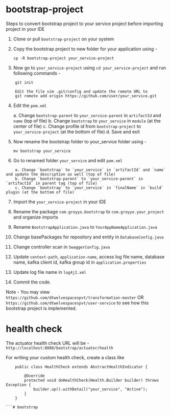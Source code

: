 # bootstrap-project

Steps to convert bootstrap project to your service project before importing project in your IDE

1. Clone or pull `bootstrap-project` on your system

2. Copy the bootstrap project to new folder for your application using -

	`cp -R bootstrap-project your_service-project`

3. Now go to `your_service-project` using `cd your_service-project` and run following commands -
```
	git init
	
	Edit the file vim .git/config and update the remote URL to
	git remote add origin https://github.com/user/your_service.git
```
	
4. Edit the `pom.xml`
	
	a. Change `bootstrap-parent` to `your_service-parent` in `artifactId` and `name` (top of file)
	b. Change `bootstrap` to `your_service` in `module` (at the center of file)
	c. Change profile id from `bootstrap-project` to `your_service-project` (at the bottom of file)
	d. Save and exit
	
5. Now rename the bootstrap folder to your_service folder using -

	`mv bootstrap your_service`
	
6. Go to renamed folder `your_service` and edit `pom.xml`
```
	a. Change `bootstrap` to `your_service` in `artifactId` and `name` and update the description as well (top of file)
	b. Change `bootstrap-parent` to `your_service-parent` in `artifactId` in parent tag (top of file)
	c. Change `bootstrap` to `your_service` in `finalName` in `build` plugin (at the bottom of file)
```

7. Import the `your_service-project` in your IDE

8. Rename the package `com.groyyo.bootstrap` to `com.groyyo.your_project` and organize imports

9. Rename `BootstrapApplication.java` to `YourAppNameApplication.java`

10. Change basePackages for repository and entity in `DatabaseConfig.java`

11. Change controller scan in `SwaggerConfig.java`

12. Update `context-path`, `application-name`, access log file name, database name, kafka client id, kafka group id in `application.properties`

13. Update log file name in `log4j2.xml` 

14. Commit the code.

Note - You may view `https://github.com/dtwelvespacespvt/transformation-master` OR `https://github.com/dtwelvespacespvt/user-service` to see how this bootstrap project is implemented.

# health check 

The actuator health check URL will be - `http://localhost:8080/bootstrap/actuator/health`

For writing your custom health check, create a class like

```
	public class HealthCheck extends AbstractHealthIndicator {
	 
		@Override
		protected void doHealthCheck(Health.Builder builder) throws Exception {
			builder.up().withDetail("your_service", "Active");
		}
	}
    
```# bootstrap
